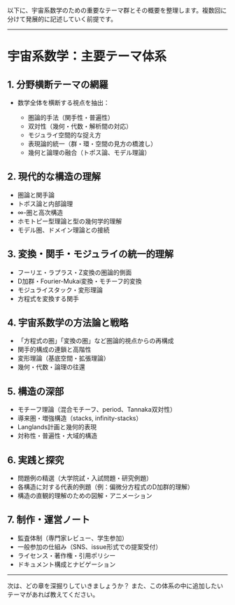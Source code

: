 以下に、宇宙系数学のための重要なテーマ群とその概要を整理します。複数回に分けて発展的に記述していく前提です。

---

# 宇宙系数学：主要テーマ体系

## 1. 分野横断テーマの網羅

* 数学全体を横断する視点を抽出：

  * 圏論的手法（関手性・普遍性）
  * 双対性（幾何・代数・解析間の対応）
  * モジュライ空間的な捉え方
  * 表現論的統一（群・環・空間の見方の橋渡し）
  * 幾何と論理の融合（トポス論、モデル理論）

## 2. 現代的な構造の理解

* 圏論と関手論
* トポス論と内部論理
* ∞-圏と高次構造
* ホモトピー型理論と型の幾何学的理解
* モデル圏、ドメイン理論との接続

## 3. 変換・関手・モジュライの統一的理解

* フーリエ・ラプラス・Z変換の圏論的側面
* D加群・Fourier-Mukai変換・モチーフ的変換
* モジュライスタック・変形理論
* 方程式を変換する関手

## 4. 宇宙系数学の方法論と戦略

* 「方程式の圏」「変換の圏」など圏論的視点からの再構成
* 関手的構成の連鎖と高階性
* 変形理論（基底空間・拡張理論）
* 幾何・代数・論理の往還

## 5. 構造の深部

* モチーフ理論（混合モチーフ、period、Tannaka双対性）
* 導来圏・増強構造（stacks, infinity-stacks）
* Langlands計画と幾何的表現
* 対称性・普遍性・大域的構造

## 6. 実践と探究

* 問題例の精選（大学院試・入試問題・研究例題）
* 各構造に対する代表的例題（例：偏微分方程式のD加群的理解）
* 構造の直観的理解のための図解・アニメーション

## 7. 制作・運営ノート

* 監査体制（専門家レビュー、学生参加）
* 一般参加の仕組み（SNS、issue形式での提案受付）
* ライセンス・著作権・引用ポリシー
* ドキュメント構成とナビゲーション

---

次は、どの章を深掘りしていきましょうか？ また、この体系の中に追加したいテーマがあれば教えてください。
